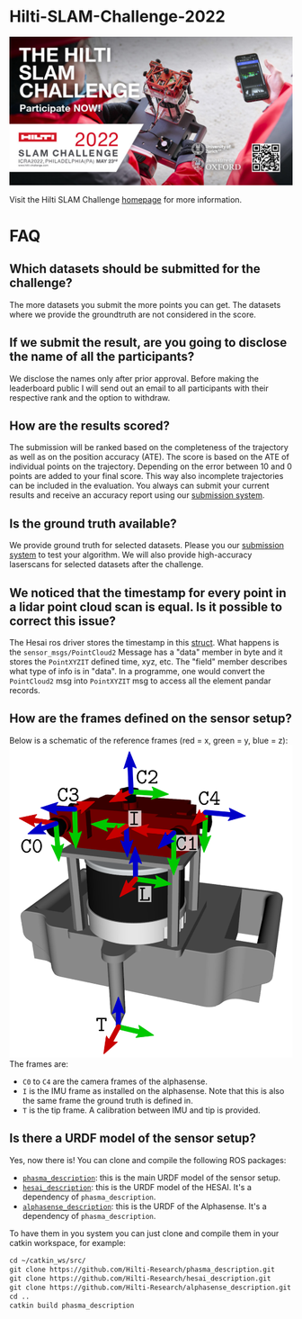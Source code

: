 # Hilti-SLAM-Challenge-2022

![HSC2022](doc/HSC2022.jpg?raw=true)

Visit the Hilti SLAM Challenge [homepage](https://hilti-challenge.com/) for more information.

# FAQ

## Which datasets should be submitted for the challenge?
The more datasets you submit the more points you can get. The datasets where we provide the groundtruth are not considered in the score.

## If we submit the result, are you going to disclose the name of all the participants?
We disclose the names only after prior approval. Before making the leaderboard public I will send out an email to all participants with their respective rank and the option to withdraw.

## How are the results scored?
The submission will be ranked based on the completeness of the trajectory as well as on the position accuracy (ATE). The score is based on the ATE of individual points on the trajectory. Depending on the error between 10 and 0 points are added to your final score. This way also incomplete trajectories can be included in the evaluation. You always can submit your current results and receive an accuracy report using our [submission system](https://submit.hilti-challenge.com/). 

## Is the ground truth available?

We provide ground truth for selected datasets. Please you our [submission system](https://submit.hilti-challenge.com/) to test your algorithm. We will also provide high-accuracy laserscans for selected datasets after the challenge.

## We noticed that the timestamp for every point in a lidar point cloud scan is equal. Is it possible to correct this issue?
The Hesai ros driver stores the timestamp in this [struct](https://github.com/HesaiTechnology/HesaiLidar_General_ROS/blob/master/src/HesaiLidar_General_SDK/src/PandarGeneralRaw/include/pandarGeneral/point_types.h). What happens is the `sensor_msgs/PointCloud2` Message has a "data" member in byte and it stores the `PointXYZIT` defined time, xyz, etc. The "field" member describes what type of info is in "data". In a programme, one would convert the `PointCloud2` msg into `PointXYZIT` msg to access all the element pandar records. 

## How are the frames defined on the sensor setup?
Below is a schematic of the reference frames (red = x, green = y, blue = z):
![PhasmaFrames](doc/phasma_frames.png)
The frames are:
- `C0` to `C4` are the camera frames of the alphasense.
- `I` is the IMU frame as installed on the alphasense. Note that this is also the same frame the ground truth is defined in.
- `T` is the tip frame. A calibration between IMU and tip is provided.

## Is there a URDF model of the sensor setup?
Yes, now there is! You can clone and compile the following ROS packages:
- [`phasma_description`](https://github.com/Hilti-Research/phasma_description.git): this is the main URDF model of the sensor setup.
- [`hesai_description`](https://github.com/Hilti-Research/hesai_description): this is the URDF model of the HESAI. It's a dependency of `phasma_description`.
- [`alphasense_description`](https://github.com/Hilti-Research/alphasense_description): this is the URDF of the Alphasense. It's a dependency of `phasma_description`.

To have them in you system you can just clone and compile them in your catkin workspace, for example:
```
cd ~/catkin_ws/src/
git clone https://github.com/Hilti-Research/phasma_description.git
git clone https://github.com/Hilti-Research/hesai_description.git
git clone https://github.com/Hilti-Research/alphasense_description.git
cd ..
catkin build phasma_description
```

